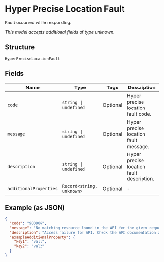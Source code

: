 
# Hyper Precise Location Fault

Fault occurred while responding.

*This model accepts additional fields of type unknown.*

## Structure

`HyperPreciseLocationFault`

## Fields

| Name | Type | Tags | Description |
|  --- | --- | --- | --- |
| `code` | `string \| undefined` | Optional | Hyper precise location fault code. |
| `message` | `string \| undefined` | Optional | Hyper precise location fault message. |
| `description` | `string \| undefined` | Optional | Hyper precise location fault description. |
| `additionalProperties` | `Record<string, unknown>` | Optional | - |

## Example (as JSON)

```json
{
  "code": "900906",
  "message": "No matching resource found in the API for the given request",
  "description": "Access failure for API. Check the API documentation and add a proper REST resource path to the invocation URL.",
  "exampleAdditionalProperty": {
    "key1": "val1",
    "key2": "val2"
  }
}
```

